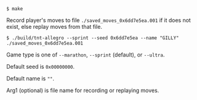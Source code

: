 ```
$ make
```

Record player's moves to file `./saved_moves_0x6dd7e5ea.001` if it does not exist, else replay moves from that file.
```
$ ./build/tnt-allegro --sprint --seed 0x6dd7e5ea --name "GILLY" ./saved_moves_0x6dd7e5ea.001
```

Game type is one of `--marathon`, `--sprint` (default), or `--ultra`.

Default seed is `0x00000000`.

Default name is `""`.

Arg1 (optional) is file name for recording or replaying moves.

